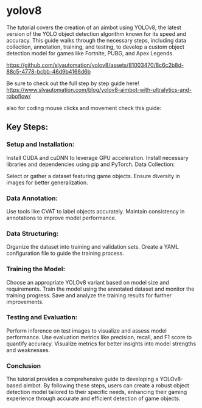 # yolov8

The tutorial covers the creation of an aimbot using YOLOv8, the latest version of the YOLO object detection algorithm known for its speed and accuracy. This guide walks through the necessary steps, including data collection, annotation, training, and testing, to develop a custom object detection model for games like Fortnite, PUBG, and Apex Legends.

https://github.com/slyautomation/yolov8/assets/81003470/8c6c2b8d-88c5-4778-bcbb-46d9b4166d6b


Be sure to check out the full step by step guide here! https://www.slyautomation.com/blog/yolov8-aimbot-with-ultralytics-and-roboflow/

also for coding mouse clicks and movement check this guide: 


## Key Steps:

### Setup and Installation:

Install CUDA and cuDNN to leverage GPU acceleration.
Install necessary libraries and dependencies using pip and PyTorch.
Data Collection:

Select or gather a dataset featuring game objects.
Ensure diversity in images for better generalization.
### Data Annotation:

Use tools like CVAT to label objects accurately.
Maintain consistency in annotations to improve model performance.
### Data Structuring:

Organize the dataset into training and validation sets.
Create a YAML configuration file to guide the training process.
### Training the Model:

Choose an appropriate YOLOv8 variant based on model size and requirements.
Train the model using the annotated dataset and monitor the training progress.
Save and analyze the training results for further improvements.
### Testing and Evaluation:

Perform inference on test images to visualize and assess model performance.
Use evaluation metrics like precision, recall, and F1 score to quantify accuracy.
Visualize metrics for better insights into model strengths and weaknesses.
### Conclusion
The tutorial provides a comprehensive guide to developing a YOLOv8-based aimbot. By following these steps, users can create a robust object detection model tailored to their specific needs, enhancing their gaming experience through accurate and efficient detection of game objects.
